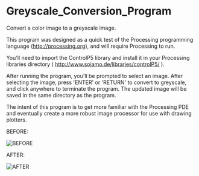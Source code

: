 # Greyscale_Conversion_Program
Convert a color image to a greyscale image.

This program was designed as a quick test of the Processing programming language (http://processing.org), and will require Processing to run. 

You'll need to import the ControlP5 library and install it in your Processing libraries directory ( http://www.sojamo.de/libraries/controlP5/ ).

After running the program, you'll be prompted to select an image. After selecting the image, press 'ENTER' or 'RETURN' to convert to greyscale, and click anywhere to terminate the program. The updated image will be saved in the same directory as the program. 

The intent of this program is to get more familiar with the Processing PDE and eventually create a more robust image processor for use with drawing plotters.


BEFORE:

![BEFORE](https://user-images.githubusercontent.com/46334898/89661167-532c4a80-d8a0-11ea-8c59-8136820995b6.png)


AFTER:

![AFTER](https://user-images.githubusercontent.com/46334898/89661319-85d64300-d8a0-11ea-8e95-003f18cf15d5.png)
